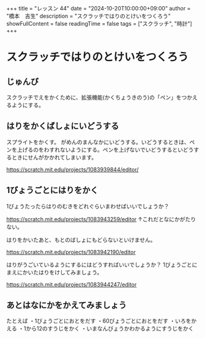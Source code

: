 +++
title = "レッスン 44"
date = "2024-10-20T10:00:00+09:00"
author = "橋本　吉生"
description = "スクラッチではりのとけいをつくろう"
showFullContent = false
readingTime = false
tags = ["スクラッチ", "時計"]
+++
# スクラッチではりのとけいをつくろう

## じゅんび
スクラッチでえをかくために、拡張機能(かくちょうきのう)の「ペン」をつかえるようにする。

## はりをかくばしょにいどうする
スプライトをかくす。
がめんのまんなかにいどうする。いどうするときは、ペンを上げるのをわすれないようにする。ペンを上げないでいどうするといどうするときにせんがかかれてしまいます。

https://scratch.mit.edu/projects/1083939844/editor/

## 1びょうごとにはりをかく
1びょうたったらはりのむきをどれぐらいまわせばいいでしょうか？

https://scratch.mit.edu/projects/1083943259/editor
↑これだとなにかがたりない。

はりをかいたあと、もとのばしょにもどらないといけません。

https://scratch.mit.edu/projects/1083942190/editor

はりがうごいているようにするにはどうすればいいでしょうか？
1びょうごとにまえにかいたはりをけしてみましょう。

https://scratch.mit.edu/projects/1083944247/editor

## あとはなにかをかえてみましょう
たとえば
・1びょうごとにおとをだす
・60びょうごとにおとをだす
・いろをかえる
・1から12のすうじをかく
・いまなんびょうかわかるようにすうじをかく